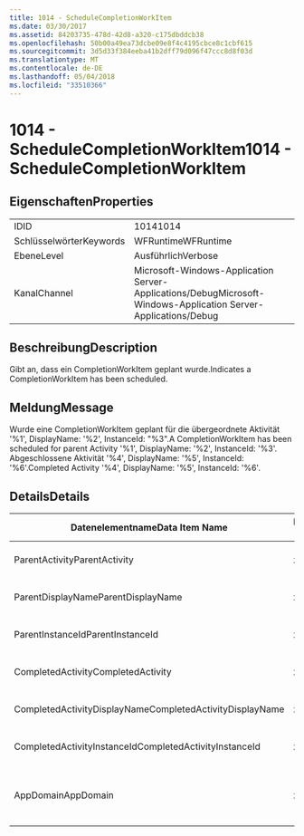 ```yaml
---
title: 1014 - ScheduleCompletionWorkItem
ms.date: 03/30/2017
ms.assetid: 84203735-478d-42d8-a320-c175dbddcb38
ms.openlocfilehash: 50b00a49ea73dcbe09e8f4c4195cbce8c1cbf615
ms.sourcegitcommit: 3d5d33f384eeba41b2dff79d096f47ccc8d8f03d
ms.translationtype: MT
ms.contentlocale: de-DE
ms.lasthandoff: 05/04/2018
ms.locfileid: "33510366"
---
```

# <a name="1014---schedulecompletionworkitem"></a><span data-ttu-id="1785d-102">1014 - ScheduleCompletionWorkItem</span><span class="sxs-lookup"><span data-stu-id="1785d-102">1014 - ScheduleCompletionWorkItem</span></span>
## <a name="properties"></a><span data-ttu-id="1785d-103">Eigenschaften</span><span class="sxs-lookup"><span data-stu-id="1785d-103">Properties</span></span>  
  
|||  
|-|-|  
|<span data-ttu-id="1785d-104">ID</span><span class="sxs-lookup"><span data-stu-id="1785d-104">ID</span></span>|<span data-ttu-id="1785d-105">1014</span><span class="sxs-lookup"><span data-stu-id="1785d-105">1014</span></span>|  
|<span data-ttu-id="1785d-106">Schlüsselwörter</span><span class="sxs-lookup"><span data-stu-id="1785d-106">Keywords</span></span>|<span data-ttu-id="1785d-107">WFRuntime</span><span class="sxs-lookup"><span data-stu-id="1785d-107">WFRuntime</span></span>|  
|<span data-ttu-id="1785d-108">Ebene</span><span class="sxs-lookup"><span data-stu-id="1785d-108">Level</span></span>|<span data-ttu-id="1785d-109">Ausführlich</span><span class="sxs-lookup"><span data-stu-id="1785d-109">Verbose</span></span>|  
|<span data-ttu-id="1785d-110">Kanal</span><span class="sxs-lookup"><span data-stu-id="1785d-110">Channel</span></span>|<span data-ttu-id="1785d-111">Microsoft-Windows-Application Server-Applications/Debug</span><span class="sxs-lookup"><span data-stu-id="1785d-111">Microsoft-Windows-Application Server-Applications/Debug</span></span>|  
  
## <a name="description"></a><span data-ttu-id="1785d-112">Beschreibung</span><span class="sxs-lookup"><span data-stu-id="1785d-112">Description</span></span>  
 <span data-ttu-id="1785d-113">Gibt an, dass ein CompletionWorkItem geplant wurde.</span><span class="sxs-lookup"><span data-stu-id="1785d-113">Indicates a CompletionWorkItem has been scheduled.</span></span>  
  
## <a name="message"></a><span data-ttu-id="1785d-114">Meldung</span><span class="sxs-lookup"><span data-stu-id="1785d-114">Message</span></span>  
 <span data-ttu-id="1785d-115">Wurde eine CompletionWorkItem geplant für die übergeordnete Aktivität '%1', DisplayName: '%2', InstanceId: "%3".</span><span class="sxs-lookup"><span data-stu-id="1785d-115">A CompletionWorkItem has been scheduled for parent Activity '%1', DisplayName: '%2', InstanceId: '%3'.</span></span>  <span data-ttu-id="1785d-116">Abgeschlossene Aktivität '%4', DisplayName: '%5', InstanceId: '%6'.</span><span class="sxs-lookup"><span data-stu-id="1785d-116">Completed Activity '%4', DisplayName: '%5', InstanceId: '%6'.</span></span>  
  
## <a name="details"></a><span data-ttu-id="1785d-117">Details</span><span class="sxs-lookup"><span data-stu-id="1785d-117">Details</span></span>  
  
|<span data-ttu-id="1785d-118">Datenelementname</span><span class="sxs-lookup"><span data-stu-id="1785d-118">Data Item Name</span></span>|<span data-ttu-id="1785d-119">Datenelementtyp</span><span class="sxs-lookup"><span data-stu-id="1785d-119">Data Item Type</span></span>|<span data-ttu-id="1785d-120">Beschreibung</span><span class="sxs-lookup"><span data-stu-id="1785d-120">Description</span></span>|  
|--------------------|--------------------|-----------------|  
|<span data-ttu-id="1785d-121">ParentActivity</span><span class="sxs-lookup"><span data-stu-id="1785d-121">ParentActivity</span></span>|<span data-ttu-id="1785d-122">xs:string</span><span class="sxs-lookup"><span data-stu-id="1785d-122">xs:string</span></span>|<span data-ttu-id="1785d-123">Der Typname der übergeordneten Aktivität.</span><span class="sxs-lookup"><span data-stu-id="1785d-123">The type name of the parent activity.</span></span>|  
|<span data-ttu-id="1785d-124">ParentDisplayName</span><span class="sxs-lookup"><span data-stu-id="1785d-124">ParentDisplayName</span></span>|<span data-ttu-id="1785d-125">xs:string</span><span class="sxs-lookup"><span data-stu-id="1785d-125">xs:string</span></span>|<span data-ttu-id="1785d-126">Der Anzeigename der übergeordneten Aktivität.</span><span class="sxs-lookup"><span data-stu-id="1785d-126">The display name of the parent activity.</span></span>|  
|<span data-ttu-id="1785d-127">ParentInstanceId</span><span class="sxs-lookup"><span data-stu-id="1785d-127">ParentInstanceId</span></span>|<span data-ttu-id="1785d-128">xs:string</span><span class="sxs-lookup"><span data-stu-id="1785d-128">xs:string</span></span>|<span data-ttu-id="1785d-129">Die Instanz-ID der übergeordneten Aktivität.</span><span class="sxs-lookup"><span data-stu-id="1785d-129">The instance id of the parent activity.</span></span>|  
|<span data-ttu-id="1785d-130">CompletedActivity</span><span class="sxs-lookup"><span data-stu-id="1785d-130">CompletedActivity</span></span>|<span data-ttu-id="1785d-131">xs:string</span><span class="sxs-lookup"><span data-stu-id="1785d-131">xs:string</span></span>|<span data-ttu-id="1785d-132">Der Typname der abgeschlossenen Aktivität.</span><span class="sxs-lookup"><span data-stu-id="1785d-132">The type name of the completed activity.</span></span>|  
|<span data-ttu-id="1785d-133">CompletedActivityDisplayName</span><span class="sxs-lookup"><span data-stu-id="1785d-133">CompletedActivityDisplayName</span></span>|<span data-ttu-id="1785d-134">xs:string</span><span class="sxs-lookup"><span data-stu-id="1785d-134">xs:string</span></span>|<span data-ttu-id="1785d-135">Der Anzeigename der abgeschlossenen Aktivität.</span><span class="sxs-lookup"><span data-stu-id="1785d-135">The display name of the completed activity.</span></span>|  
|<span data-ttu-id="1785d-136">CompletedActivityInstanceId</span><span class="sxs-lookup"><span data-stu-id="1785d-136">CompletedActivityInstanceId</span></span>|<span data-ttu-id="1785d-137">xs:string</span><span class="sxs-lookup"><span data-stu-id="1785d-137">xs:string</span></span>|<span data-ttu-id="1785d-138">Die Instanz-ID der abgeschlossenen Aktivität.</span><span class="sxs-lookup"><span data-stu-id="1785d-138">The instance id of the completed activity.</span></span>|  
|<span data-ttu-id="1785d-139">AppDomain</span><span class="sxs-lookup"><span data-stu-id="1785d-139">AppDomain</span></span>|<span data-ttu-id="1785d-140">xs:string</span><span class="sxs-lookup"><span data-stu-id="1785d-140">xs:string</span></span>|<span data-ttu-id="1785d-141">Die von AppDomain.CurrentDomain.FriendlyName zurückgegebene Zeichenfolge.</span><span class="sxs-lookup"><span data-stu-id="1785d-141">The string returned by AppDomain.CurrentDomain.FriendlyName.</span></span>|

